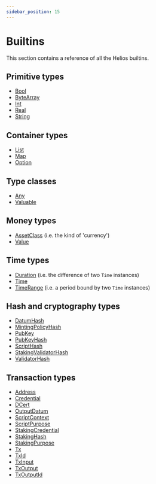 ```yaml
---
sidebar_position: 15
---
```


# Builtins

This section contains a reference of all the Helios builtins.

## Primitive types

  * [Bool](./bool.md)
  * [ByteArray](./bytearray.md)
  * [Int](./int.md)
  * [Real](./real.md)
  * [String](./string.md)

## Container types

  * [List](./list.md)
  * [Map](./map.md)
  * [Option](./option.md)

## Type classes

  * [Any](./any.md)
  * [Valuable](./valuable.md)

## Money types

  * [AssetClass](./assetclass.md) (i.e. the kind of 'currency')
  * [Value](./value.md)

## Time types

  * [Duration](./duration.md) (i.e. the difference of two `Time` instances)
  * [Time](./time.md)
  * [TimeRange](./timerange.md) (i.e. a period bound by two `Time` instances)

## Hash and cryptography types

  * [DatumHash](./datumhash.md)
  * [MintingPolicyHash](./mintingpolicyhash.md)
  * [PubKey](./pubkey.md)
  * [PubKeyHash](./pubkeyhash.md)
  * [ScriptHash](./scripthash.md)
  * [StakingValidatorHash](./stakingvalidatorhash.md)
  * [ValidatorHash](./validatorhash.md)

## Transaction types

  * [Address](./address)
  * [Credential](./credential.md)
  * [DCert](./dcert.md)
  * [OutputDatum](./outputdatum.md)
  * [ScriptContext](./scriptcontext.md)
  * [ScriptPurpose](./scriptpurpose.md)
  * [StakingCredential](./stakingcredential.md)
  * [StakingHash](./stakinghash.md)
  * [StakingPurpose](./stakingpurpose.md)
  * [Tx](./tx.md)
  * [TxId](./txid.md)
  * [TxInput](./txinput.md)
  * [TxOutput](./txoutput.md)
  * [TxOutputId](./txoutputid.md)